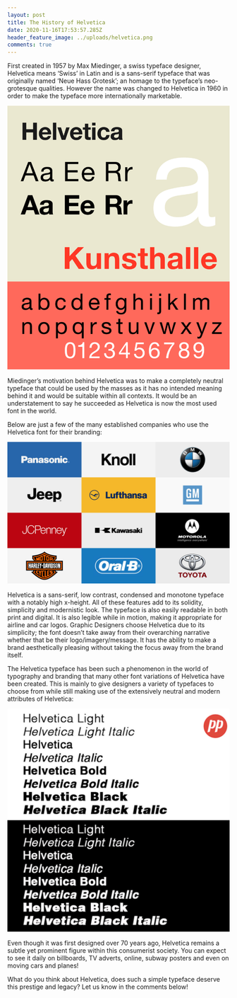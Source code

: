 ```yaml
---
layout: post
title: The History of Helvetica
date: 2020-11-16T17:53:57.285Z
header_feature_image: ../uploads/helvetica.png
comments: true
---
```

First created in 1957 by Max Miedinger, a swiss typeface designer, Helvetica means ‘Swiss’ in Latin and is a sans-serif typeface that was originally named ‘Neue Hass Grotesk’; an homage to the typeface’s neo-grotesque qualities. However the name was changed to Helvetica in 1960 in order to make the typeface more internationally marketable.

![Helvetica Typeface](../uploads/helvetica.png "Helvetica Typeface")

Miedinger’s motivation behind Helvetica was to make a completely neutral typeface that could be used by the masses as it has no intended meaning behind it and would be suitable within all contexts. It would be an understatement to say he succeeded as Helvetica is now the most used font in the world. 

Below are just a few of the many established companies who use the Helvetica font for their branding:

![Brands that use Helvetica](../uploads/helvetica-brand-logos.jpg "Brands that use Helvetica")

Helvetica is a sans-serif, low contrast, condensed and monotone typeface with a notably high x-height. All of these features add to its solidity, simplicity and modernistic look. The typeface is also easily readable in both print and digital. It is also legible while in motion, making it appropriate for airline and car logos. Graphic Designers choose Helvetica due to its simplicity; the font doesn’t take away from their overarching narrative whether that be their logo/imagery/message. It has the ability to make a brand aesthetically pleasing without taking the focus away from the brand itself.

The Helvetica typeface has been such a phenomenon in the world of typography and branding that many other font variations of Helvetica have been created. This is mainly to give designers a variety of typefaces to choose from while still making use of the extensively neutral and modern attributes of Helvetica:

![Helvetica Variations](../uploads/helvetica2.jpg "Helvetica Variations")

Even though it was first designed over 70 years ago, Helvetica remains a subtle yet prominent figure within this consumerist society. You can expect to see it daily on billboards, TV adverts, online, subway posters and even on moving cars and planes! 

What do you think about Helvetica, does such a simple typeface deserve this prestige and legacy? Let us know in the comments below!